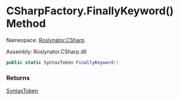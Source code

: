 # CSharpFactory\.FinallyKeyword\(\) Method

Namespace: [Roslynator.CSharp](../../README.md)

Assembly: Roslynator\.CSharp\.dll

```csharp
public static SyntaxToken FinallyKeyword()
```

### Returns

[SyntaxToken](https://docs.microsoft.com/en-us/dotnet/api/microsoft.codeanalysis.syntaxtoken)


